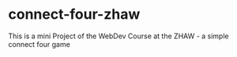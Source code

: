 # connect-four-zhaw
This is a mini Project of the WebDev Course at the ZHAW - a simple connect four game
